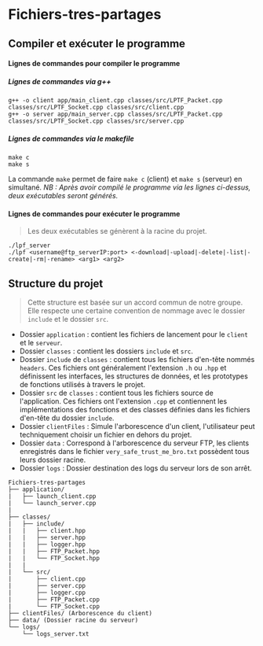 # Fichiers-tres-partages

## Compiler et exécuter le programme

#### Lignes de commandes pour compiler le programme
##### Lignes de commandes via g++
```shell
g++ -o client app/main_client.cpp classes/src/LPTF_Packet.cpp classes/src/LPTF_Socket.cpp classes/src/client.cpp
g++ -o server app/main_server.cpp classes/src/LPTF_Packet.cpp classes/src/LPTF_Socket.cpp classes/src/server.cpp
```
##### Lignes de commandes via le makefile
```shell
make c
make s
```
La commande `make` permet de faire `make c` (client) et `make s` (serveur) en simultané.
*NB : Après avoir compilé le programme via les lignes ci-dessus, deux exécutables seront générés.*

#### Lignes de commandes pour exécuter le programme
> Les deux exécutables se génèrent à la racine du projet.
```shell
./lpf_server
./lpf <username@ftp_serverIP:port> <-download|-upload|-delete|-list|-create|-rm|-rename> <arg1> <arg2>
```

## Structure du projet
> Cette structure est basée sur un accord commun de notre groupe. Elle respecte une certaine convention de nommage avec le dossier `include` et le dossier `src`.

- Dossier `application` : contient les fichiers de lancement pour le `client` et le `serveur`.
- Dossier `classes` : contient les dossiers `include` et `src`.
- Dossier `include` de `classes` : contient tous les fichiers d'en-tête nommés `headers`. Ces fichiers ont généralement l'extension `.h` ou `.hpp` et définissent les interfaces, les structures de données, et les prototypes de fonctions utilisés à travers le projet.
- Dossier `src` de `classes` : contient tous les fichiers source de l'application. Ces fichiers ont l'extension `.cpp` et contiennent les implémentations des fonctions et des classes définies dans les fichiers d'en-tête du dossier `include`.
- Dossier `clientFiles` : Simule l'arborescence d'un client, l'utilisateur peut techniquement choisir un fichier en dehors du projet.
- Dossier `data` : Correspond à l'arborescence du serveur FTP, les clients enregistrés dans le fichier `very_safe_trust_me_bro.txt` possèdent tous leurs dossier racine.
- Dossier `logs` : Dossier destination des logs du serveur lors de son arrêt.

```
Fichiers-tres-partages
├── application/
|   ├── launch_client.cpp
|   └── launch_server.cpp
|
├── classes/
|   ├── include/
|   |   ├── client.hpp
|   |   ├── server.hpp
|   |   ├── logger.hpp
|   |   ├── FTP_Packet.hpp
|   |   └── FTP_Socket.hpp
|   |
|   └── src/
|       ├── client.cpp
|       ├── server.cpp
|       ├── logger.cpp
|       ├── FTP_Packet.cpp
|       └── FTP_Socket.cpp
├── clientFiles/ (Arborescence du client)
├── data/ (Dossier racine du serveur)
└── logs/
    └── logs_server.txt
```